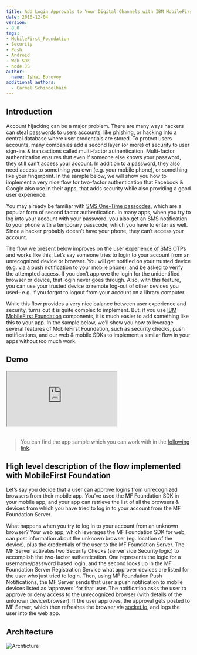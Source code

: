```yaml
---
title: Add Login Approvals to Your Digital Channels with IBM MobileFirst Foundation 8.0
date: 2016-12-04
version:
- 8.0
tags:
- MobileFirst_Foundation
- Security
- Push
- Android
- Web SDK
- node.JS
author:
  name: Ishai Borovoy
additional_authors:
  - Carmel Schindelhaim
---
```


## Introduction
Account hijacking can be a major problem. There are many ways hackers can steal passwords to users accounts, like phishing, or hacking into a central database where user credentials are stored. To protect users accounts, many companies add a second layer (or more) of security to user sign-ins & transactions called multi-factor authentication. Multi-factor authentication ensures that even if someone else knows your password, they still can’t access your account. In addition to a password, they also need access to something you own (e.g. your mobile phone), or something like your fingerprint. In the sample below, we will show you how to implement a very nice flow for two-factor authentication that Facebook & Google also use in their apps, that adds security while also providing a good user experience.

You may already be familiar with [SMS One-Time passcodes](https://mobilefirstplatform.ibmcloud.com/blog/2016/07/18/sms-otp-with-ibm-mobilefirst-foundation/), which are a popular form of second factor authentication. In many apps, when you try to log into your account with your password, you also get an SMS notification to your phone with a temporary passcode, which you have to enter as well. Since a hacker probably doesn’t have your phone, they can’t access your account.

The flow we present below improves on the user experience of SMS OTPs and works like this: Let’s say someone tries to login to your account from an unrecognized device or browser. You will get notified on your trusted device (e.g. via a push notification to your mobile phone), and be asked to verify the attempted access. If you don’t approve the login for the unidentified browser or device, that login never goes through. Also, with this feature, you can use your trusted device to remote log-out of other devices you used– e.g. if you forgot to logout from your account on a library computer.

While this flow provides a very nice balance between user experience and security, turns out it is quite complex to implement. But, if you use [IBM MobileFirst Foundation](https://mobilefirstplatform.ibmcloud.com/) components, it is much easier to add something like this to your app. In the sample below, we’ll show you how to leverage several features of MobileFirst Foundation, such as security checks, push notifications, and our web & mobile SDKs to implement a similar flow in your apps without too much work.

## Demo
<div class="sizer">
  <div class="embed-responsive embed-responsive-16by9">
    <iframe src="https://www.youtube.com/embed/ajumb5iOblE"></iframe>
  </div>
</div>

<br>

> You can find the app sample which you can work with in the [following link](https://github.com/mfpdev/login-approval-sample).

## High level description of the flow implemented with MobileFirst Foundation
Let’s say you decide that a user can approve logins from unrecognized browsers from their mobile app. You’ve used the MF Foundation SDK in your mobile app, and your app can retrieve the list of all the browsers & devices from which you have tried to log in to your account from the MF Foundation Server.

What happens when you try to log in to your account from an unknown browser? Your web app, which leverages the MF Foundation SDK for web, can post information about the unknown browser (eg. location of the device), plus the credentials of the user to the MF Foundation Server. The MF Server activates two Security Checks (server side Security logic) to accomplish the two-factor authentication. One represents the logic for a username/password based login, and the second looks up in the MF Foundation Server Registration Service what approver devices are listed for the user who just tried to login. Then, using MF Foundation Push Notifications, the MF Server sends that user a push notification to mobile devices listed as ‘approvers’ for that user. The notification asks the user to approve or deny access to the unrecognized browser (with details of the unknown device/browser). If the user approves, the approval gets posted to MF Server, which then refreshes the browser via [socket.io](http://socket.io/), and logs the user into the web app.

## Architecture
![Archticture]({{site.baseurl}}/assets/blog/2016-04-12-login-approvals-with-ibm-mobilefirst-foundation/architecture.png)
